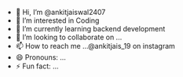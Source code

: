 - 👋 Hi, I’m @ankitjaiswal2407
- 👀 I’m interested in Coding
- 🌱 I’m currently learning backend development
- 💞️ I’m looking to collaborate on ...
- 📫 How to reach me ...@ankitjais_19 on instagram
- 😄 Pronouns: ...
- ⚡ Fun fact: ...

<!---
ankitjaiswal2407/ankitjaiswal2407 is a ✨ special ✨ repository because its `README.md` (this file) appears on your GitHub profile.
You can click the Preview link to take a look at your changes.
--->
